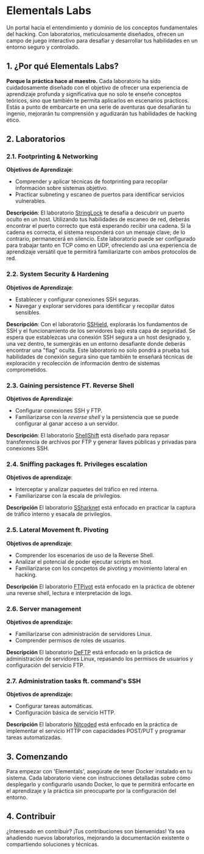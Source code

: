 # Elementals Labs

Un portal hacia el entendimiento y dominio de los conceptos fundamentales del hacking. Con laboratorios, meticulosamente diseñados, ofrecen un campo de juego interactivo para desafiar y desarrollar tus habilidades en un entorno seguro y controlado.

## 1. ¿Por qué Elementals Labs?

**Porque la práctica hace al maestro.**
Cada laboratorio ha sido cuidadosamente diseñado con el objetivo de ofrecer una experiencia de aprendizaje profunda y significativa que no solo te enseñe conceptos teóricos, sino que también te permita aplicarlos en escenarios prácticos. Estás a punto de embarcarte en una serie de aventuras que desafiarán tu ingenio, mejorarán tu comprensión y agudizarán tus habilidades de hacking ético.

## 2. Laboratorios

### 2.1. Footprinting & Networking

**Objetivos de Aprendizaje**:
- Comprender y aplicar técnicas de footprinting para recopilar información sobre sistemas objetivo.
- Practicar subneting y escaneo de puertos para identificar servicios vulnerables.

**Descripción**:
El laboratorio [StringLock](/1-StringLock) te desafía a descubrir un puerto oculto en un host. Utilizando tus habilidades de escaneo de red, deberás encontrar el puerto correcto que está esperando recibir una cadena. Si la cadena es correcta, el sistema responderá con un mensaje clave; de lo contrario, permanecerá en silencio. Este laboratorio puede ser configurado para trabajar tanto en TCP como en UDP, ofreciendo así una experiencia de aprendizaje versátil que te permitirá familiarizarte con ambos protocolos de red.

### 2.2. System Security & Hardening

**Objetivos de Aprendizaje**:
- Establecer y configurar conexiones SSH seguras.
- Navegar y explorar servidores para identificar y recopilar datos sensibles.

**Descripción**:
Con el laboratorio [SSHield](/2-SSHield), explorarás los fundamentos de SSH y el funcionamiento de los servidores bajo esta capa de seguridad. Se espera que establezcas una conexión SSH segura a un host designado y, una vez dentro, te sumergirás en un entorno desafiante donde deberás encontrar una "flag" oculta. Este laboratorio no solo pondrá a prueba tus habilidades de conexión segura sino que también te enseñará técnicas de exploración y recolección de información dentro de sistemas comprometidos.

### 2.3. Gaining persistence FT. Reverse Shell

**Objetivos de Aprendizaje**:
- Configurar conexiones SSH y FTP.
- Familiarizarse con la _reverse shell_ y la persistencia que se puede configurar al ganar acceso a un servidor.

**Descripción**:
El laboratorio [ShellShift](/3-ShellShift) está diseñado para repasar transferencia de archivos por FTP y generar llaves públicas y privadas para conexiones SSH.

### 2.4. Sniffing packages ft. Privileges escalation

**Objetivos de aprendizaje**:
- Interceptar y analizar paquetes del tráfico en red interna.
- Familiarizarse con la escala de privilegios.

**Descripción**
El laboratorio [SSharknet](/4-SSHarknet) está enfocado en practicar la captura de tráfico interno y esacala de privilegios.

### 2.5. Lateral Movement ft. Pivoting

**Objetivos de aprendizaje**:
- Comprender los escenarios de uso de la Reverse Shell.
- Analizar el potencial de poder ejecutar scripts en host.
- Familiarizarse con los concpetos de pivoting y movimiento lateral en hacking.

**Descripción**
El laboratorio [FTPivot](/5-FTPivot) está enfocado en la práctica de obtener una reverse shell, lectura e interpretación de logs.

### 2.6. Server management

**Objetivos de aprendizaje:**
- Familiarizarse con administración de servidores Linux.
- Comprender permisos de roles de usuarios.

**Descripción**
El laboratorio [DeFTP](/6-Deftp) está enfocado en la práctica de administración de servidores Linux, repasando los permisos de usuarios y configuración del servicio FTP.

### 2.7. Administration tasks ft. command's SSH

**Objetivos de aprendizaje:**
- Configurar tareas automáticas.
- Configuración básica de servicio HTTP.

**Descripción**
El laboratorio [Nitcoded](/7-Nitcoded) está enfocado en la práctica de implementar el servicio HTTP con capacidades POST/PUT y programar tareas automatizadas.

## 3. Comenzando

Para empezar con 'Elementals', asegúrate de tener Docker instalado en tu sistema. Cada laboratorio viene con instrucciones detalladas sobre cómo desplegarlo y configurarlo usando Docker, lo que te permitirá enfocarte en el aprendizaje y la práctica sin preocuparte por la configuración del entorno.

## 4. Contribuir

¿Interesado en contribuir? ¡Tus contribuciones son bienvenidas! Ya sea añadiendo nuevos laboratorios, mejorando la documentación existente o compartiendo soluciones y técnicas.
